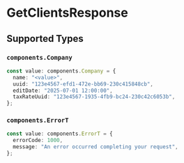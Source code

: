 # GetClientsResponse


## Supported Types

### `components.Company`

```typescript
const value: components.Company = {
  name: "<value>",
  uuid: "123e4567-efd1-472e-bb69-230c415848cb",
  editDate: "2025-07-01 12:00:00",
  taxRateUuid: "123e4567-1935-4fb9-bc24-230c42c6053b",
};
```

### `components.ErrorT`

```typescript
const value: components.ErrorT = {
  errorCode: 1000,
  message: "An error occurred completing your request",
};
```

